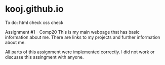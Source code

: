 kooj.github.io
==============

To do:
html check
css check


Assignment #1 - Comp20
This is my main webpage that has basic information about me. There are links to 
my projects and further information about me.

All parts of this assignment were implemented correctly.
I did not work or discusse this assingment with anyone.
